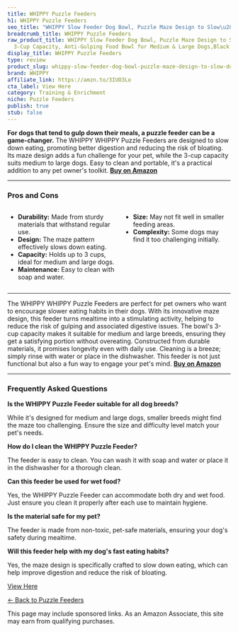 ```yaml
---
title: WHIPPY Puzzle Feeders
h1: WHIPPY Puzzle Feeders
seo_title: "WHIPPY Slow Feeder Dog Bowl, Puzzle Maze Design to Slow\u2026"
breadcrumb_title: WHIPPY Puzzle Feeders
raw_product_title: WHIPPY Slow Feeder Dog Bowl, Puzzle Maze Design to Slow Down Eating,
  3-Cup Capacity, Anti-Gulping Food Bowl for Medium & Large Dogs,Black
display_title: WHIPPY Puzzle Feeders
type: review
product_slug: whippy-slow-feeder-dog-bowl-puzzle-maze-design-to-slow-down-eating-3-cu-6ae37db7
brand: WHIPPY
affiliate_link: https://amzn.to/3IUO3Lo
cta_label: View Here
category: Training & Enrichment
niche: Puzzle Feeders
publish: true
stub: false
---
```


<div id="intro" class="full-width">
  <p><strong>For dogs that tend to gulp down their meals, a puzzle feeder can be a game-changer.</strong> The WHIPPY WHIPPY Puzzle Feeders are designed to slow down eating, promoting better digestion and reducing the risk of bloating. Its maze design adds a fun challenge for your pet, while the 3-cup capacity suits medium to large dogs. Easy to clean and portable, it's a practical addition to any pet owner's toolkit. <a href="https://amzn.to/3IUO3Lo" rel="nofollow sponsored noopener" target="_blank"><strong>Buy on Amazon</strong></a></p>
</div>

<hr />
<h3 id="pros-cons">Pros and Cons</h3>
<div class="pc-grid" style="display:grid;grid-template-columns:1fr 1fr;gap:16px;">
  <ul>
    <li><strong>Durability:</strong> Made from sturdy materials that withstand regular use.</li>
    <li><strong>Design:</strong> The maze pattern effectively slows down eating.</li>
    <li><strong>Capacity:</strong> Holds up to 3 cups, ideal for medium and large dogs.</li>
    <li><strong>Maintenance:</strong> Easy to clean with soap and water.</li>
  </ul>
  <ul>
    <li><strong>Size:</strong> May not fit well in smaller feeding areas.</li>
    <li><strong>Complexity:</strong> Some dogs may find it too challenging initially.</li>
  </ul>
</div>
<hr />

<div class="full-width">
  <p>The WHIPPY WHIPPY Puzzle Feeders are perfect for pet owners who want to encourage slower eating habits in their dogs. With its innovative maze design, this feeder turns mealtime into a stimulating activity, helping to reduce the risk of gulping and associated digestive issues. The bowl's 3-cup capacity makes it suitable for medium and large breeds, ensuring they get a satisfying portion without overeating. Constructed from durable materials, it promises longevity even with daily use. Cleaning is a breeze; simply rinse with water or place in the dishwasher. This feeder is not just functional but also a fun way to engage your pet's mind. <a href="https://amzn.to/3IUO3Lo" rel="nofollow sponsored noopener" target="_blank"><strong>Buy on Amazon</strong></a></p>
</div>

<hr />
<h3 id="faqs">Frequently Asked Questions</h3>

<p><strong>Is the WHIPPY Puzzle Feeder suitable for all dog breeds?</strong></p>
<p>While it's designed for medium and large dogs, smaller breeds might find the maze too challenging. Ensure the size and difficulty level match your pet's needs.</p>

<p><strong>How do I clean the WHIPPY Puzzle Feeder?</strong></p>
<p>The feeder is easy to clean. You can wash it with soap and water or place it in the dishwasher for a thorough clean.</p>

<p><strong>Can this feeder be used for wet food?</strong></p>
<p>Yes, the WHIPPY Puzzle Feeder can accommodate both dry and wet food. Just ensure you clean it properly after each use to maintain hygiene.</p>

<p><strong>Is the material safe for my pet?</strong></p>
<p>The feeder is made from non-toxic, pet-safe materials, ensuring your dog's safety during mealtime.</p>

<p><strong>Will this feeder help with my dog's fast eating habits?</strong></p>
<p>Yes, the maze design is specifically crafted to slow down eating, which can help improve digestion and reduce the risk of bloating.</p>
<p><a class="btn" href="https://amzn.to/3IUO3Lo" target="_blank" rel="nofollow sponsored noopener">View Here</a></p>
<p><a href="/roundups/training-enrichment/puzzle-feeders/">← Back to Puzzle Feeders</a></p>
<aside class="disclosure">This page may include sponsored links. As an Amazon Associate, this site may earn from qualifying purchases.</aside>
